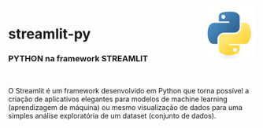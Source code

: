 <img src="https://github.com/devicons/devicon/blob/master/icons/python/python-original.svg" align="right" width="110">

# streamlit-py

<h3>PYTHON na framework STREAMLIT</h3>
<br>

<p>O Streamlit é um framework desenvolvido em Python que torna possível a criação de aplicativos elegantes para modelos de machine learning (aprendizagem de máquina) ou mesmo visualização de dados para uma simples análise exploratória de um dataset (conjunto de dados).</p>
